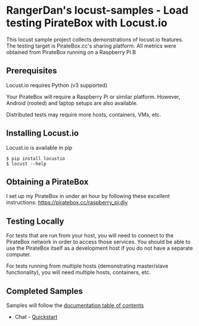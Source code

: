 # RangerDan's locust-samples - Load testing PirateBox with Locust.io

This locust sample project collects demonstrations of locust.io features.  The testing target is PirateBox.cc's sharing platform.  All metrics were obtained from PirateBox running on a Raspberry Pi B

## Prerequisites

Locust.io requires Python (v3 supported)

Your PirateBox will require a Raspberry Pi or similar platform.  However, Android (rooted) and laptop setups are also available.

Distributed tests may require more hosts, containers, VMs, etc.

## Installing Locust.io

Locust.io is available in pip

    $ pip install locustio
    $ locust --help

## Obtaining a PirateBox

I set up my PirateBox in under an hour by following these excellent instructions: https://piratebox.cc/raspberry_pi:diy

## Testing Locally

For tests that are run from your host, you will need to connect to the PirateBox network in order to access those services.  You should be able to use the PirateBox itself as a development host if you do not have a separate computer.

For tests running from multiple hosts (demonstrating master/slave functionality), you will need multiple hosts, containers, etc.

## Completed Samples

Samples will follow the [documentation table of contents](https://docs.locust.io/en/latest/)

* Chat - [Quickstart](https://docs.locust.io/en/latest/quickstart.html)
